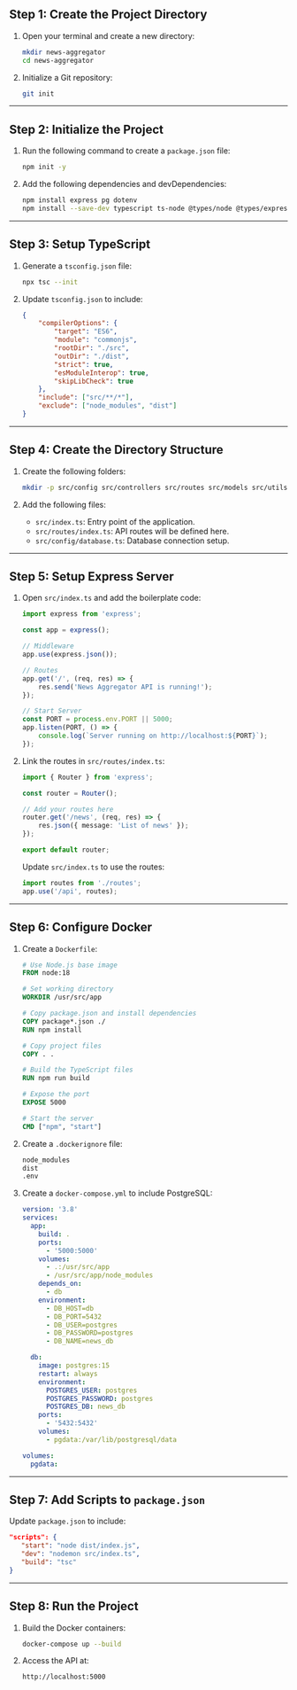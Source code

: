 ## **Step 1: Create the Project Directory**
1. Open your terminal and create a new directory:
   ```bash
   mkdir news-aggregator
   cd news-aggregator
   ```

2. Initialize a Git repository:
   ```bash
   git init
   ```

---

## **Step 2: Initialize the Project**
1. Run the following command to create a `package.json` file:
   ```bash
   npm init -y
   ```

2. Add the following dependencies and devDependencies:
   ```bash
   npm install express pg dotenv
   npm install --save-dev typescript ts-node @types/node @types/express nodemon
   ```

---

## **Step 3: Setup TypeScript**
1. Generate a `tsconfig.json` file:
   ```bash
   npx tsc --init
   ```

2. Update `tsconfig.json` to include:
   ```json
   {
       "compilerOptions": {
           "target": "ES6",
           "module": "commonjs",
           "rootDir": "./src",
           "outDir": "./dist",
           "strict": true,
           "esModuleInterop": true,
           "skipLibCheck": true
       },
       "include": ["src/**/*"],
       "exclude": ["node_modules", "dist"]
   }
   ```

---

## **Step 4: Create the Directory Structure**
1. Create the following folders:
   ```bash
   mkdir -p src/config src/controllers src/routes src/models src/utils
   ```

2. Add the following files:
   - `src/index.ts`: Entry point of the application.
   - `src/routes/index.ts`: API routes will be defined here.
   - `src/config/database.ts`: Database connection setup.

---

## **Step 5: Setup Express Server**
1. Open `src/index.ts` and add the boilerplate code:
   ```typescript
   import express from 'express';

   const app = express();

   // Middleware
   app.use(express.json());

   // Routes
   app.get('/', (req, res) => {
       res.send('News Aggregator API is running!');
   });

   // Start Server
   const PORT = process.env.PORT || 5000;
   app.listen(PORT, () => {
       console.log(`Server running on http://localhost:${PORT}`);
   });
   ```

2. Link the routes in `src/routes/index.ts`:
   ```typescript
   import { Router } from 'express';

   const router = Router();

   // Add your routes here
   router.get('/news', (req, res) => {
       res.json({ message: 'List of news' });
   });

   export default router;
   ```

   Update `src/index.ts` to use the routes:
   ```typescript
   import routes from './routes';
   app.use('/api', routes);
   ```

---

## **Step 6: Configure Docker**
1. Create a `Dockerfile`:
   ```dockerfile
   # Use Node.js base image
   FROM node:18

   # Set working directory
   WORKDIR /usr/src/app

   # Copy package.json and install dependencies
   COPY package*.json ./
   RUN npm install

   # Copy project files
   COPY . .

   # Build the TypeScript files
   RUN npm run build

   # Expose the port
   EXPOSE 5000

   # Start the server
   CMD ["npm", "start"]
   ```

2. Create a `.dockerignore` file:
   ```dockerfile
   node_modules
   dist
   .env
   ```

3. Create a `docker-compose.yml` to include PostgreSQL:
   ```yaml
   version: '3.8'
   services:
     app:
       build: .
       ports:
         - '5000:5000'
       volumes:
         - .:/usr/src/app
         - /usr/src/app/node_modules
       depends_on:
         - db
       environment:
         - DB_HOST=db
         - DB_PORT=5432
         - DB_USER=postgres
         - DB_PASSWORD=postgres
         - DB_NAME=news_db

     db:
       image: postgres:15
       restart: always
       environment:
         POSTGRES_USER: postgres
         POSTGRES_PASSWORD: postgres
         POSTGRES_DB: news_db
       ports:
         - '5432:5432'
       volumes:
         - pgdata:/var/lib/postgresql/data

   volumes:
     pgdata:
   ```

---

## **Step 7: Add Scripts to `package.json`**
Update `package.json` to include:
```json
"scripts": {
   "start": "node dist/index.js",
   "dev": "nodemon src/index.ts",
   "build": "tsc"
}
```

---

## **Step 8: Run the Project**
1. Build the Docker containers:
   ```bash
   docker-compose up --build
   ```

2. Access the API at:
   ```
   http://localhost:5000
   ```
